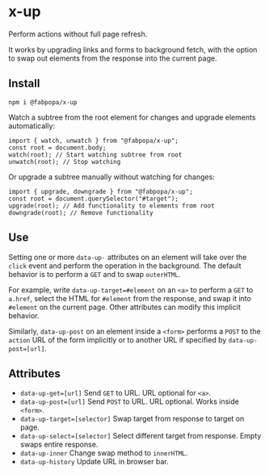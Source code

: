 # x-up

Perform actions without full page refresh.

It works by upgrading links and forms to background fetch, with the option to swap out elements from the response into the current page.

## Install

```
npm i @fabpopa/x-up
```

Watch a subtree from the root element for changes and upgrade elements automatically:

```
import { watch, unwatch } from "@fabpopa/x-up";
const root = document.body;
watch(root); // Start watching subtree from root
unwatch(root); // Stop watching
```

Or upgrade a subtree manually without watching for changes:

```
import { upgrade, downgrade } from "@fabpopa/x-up";
const root = document.querySelector("#target");
upgrade(root); // Add functionality to elements from root
downgrade(root); // Remove functionality
```

## Use

Setting one or more `data-up-` attributes on an element will take over the `click` event and perform the operation in the background. The default behavior is to perform a `GET` and to swap `outerHTML`.

For example, write `data-up-target=#element` on an `<a>` to perform a `GET` to `a.href`, select the HTML for `#element` from the response, and swap it into `#element` on the current page. Other attributes can modify this implicit behavior.

Similarly, `data-up-post` on an element inside a `<form>` performs a `POST` to the `action` URL of the form implicitly or to another URL if specified by `data-up-post=[url]`.

## Attributes

- `data-up-get=[url]` Send `GET` to URL. URL optional for `<a>`.
- `data-up-post=[url]` Send `POST` to URL. URL optional. Works inside `<form>`.
- `data-up-target=[selector]` Swap target from response to target on page.
- `data-up-select=[selector]` Select different target from response. Empty swaps entire response.
- `data-up-inner` Change swap method to `innerHTML`.
- `data-up-history` Update URL in browser bar.
